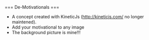 === De-Motivationals ===

* A concept created with KineticJs (http://kineticjs.com/ no longer maintened). 
* Add your motivational to any image  
* The background picture is mine!!! 